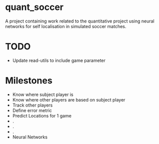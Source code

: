 
<!-- README.md is generated from README.Rmd. Please edit that file -->

# quant\_soccer

A project containing work related to the quantitative project using
neural networks for self localisation in simulated soccer matches.

# TODO

  - Update read-utils to include game parameter

# Milestones

  - Know where subject player is
  - Know where other players are based on subject player
  - Track other players
  - Define error metric
  - Predict Locations for 1 game
  - .
  - .
  - .
  - Neural Networks
